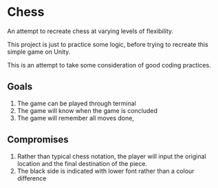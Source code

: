 # Chess

An attempt to recreate chess at varying levels of flexibility.

This project is just to practice some logic, before trying to recreate this simple game on Unity.

This is an attempt to take some consideration of good coding practices.

## Goals 
1. The game can be played through terminal
2. The game will know when the game is concluded
3. The game will remember all moves done,

## Compromises 
1. Rather than typical chess notation, the player will input the original location and the final destination of the piece.
2. The black side is indicated with lower font rather than a colour difference

